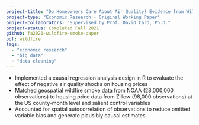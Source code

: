 ```yaml
---
project-title: "Do Homeowners Care About Air Quality? Evidence from Wildfire Smoke"
project-type: "Economic Research - Original Working Paper"
project-collaborators: "Supervised by Prof. David Card, Ph.D."
project-status: Completed Fall 2021
github: fa2021-wildfire-smoke-paper
pdf: wildfire
tags:
  - "economic research"
  - "big data"
  - "data cleaning"
---
```

* Implemented a causal regression analysis design in R to evaluate the effect of negative air quality shocks on housing prices
* Matched geospatial wildfire smoke data from NOAA (28,000,000 observations) to housing price data from Zillow (98,000 observations) at the US county-month level and salient control variables
* Accounted for spatial autocorrelation of observations to reduce omitted variable bias and generate plausibly causal estimates
